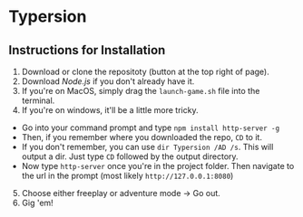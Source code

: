 # Typersion
## Instructions for Installation
1. Download or clone the repositoty (button at the top right of page).
2. Download *Node.js* if you don't already have it.
3. If you're on MacOS, simply drag the `launch-game.sh` file into the terminal.  
4. If you're on windows, it'll be a little more tricky.
  * Go into your command prompt and type `npm install http-server -g`
  * Then, if you remember where you downloaded the repo, `CD` to it. 
  * If you don't remember, you can use `dir Typersion /AD /s`. This will output a dir. Just type `CD` followed by the output directory.
  * Now type `http-server` once you're in the project folder. Then navigate to the url in the prompt (most likely `http://127.0.0.1:8080`)
5. Choose either freeplay or adventure mode -> Go out.
6. Gig 'em!
